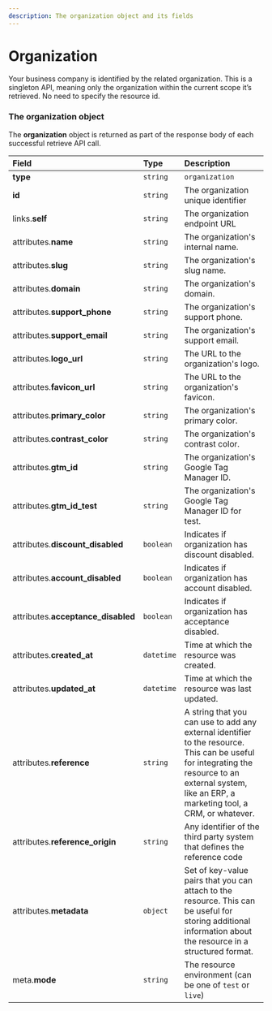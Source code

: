 ```yaml
---
description: The organization object and its fields
---
```


# Organization

Your business company is identified by the related organization. This is a singleton API, meaning only the organization within the current scope it’s retrieved. No need to specify the resource id.


### The organization object

The **organization** object is returned as part of the response body of each successful retrieve API call.

| Field | Type | Description |
| :--- | :--- | :--- |
| **type** | `string` | `organization` |
| **id** | `string` | The organization unique identifier |
| links.**self** | `string` | The organization endpoint URL |
| attributes.**name** | `string` | The organization's internal name. |
| attributes.**slug** | `string` | The organization's slug name. |
| attributes.**domain** | `string` | The organization's domain. |
| attributes.**support_phone** | `string` | The organization's support phone. |
| attributes.**support_email** | `string` | The organization's support email. |
| attributes.**logo_url** | `string` | The URL to the organization's logo. |
| attributes.**favicon_url** | `string` | The URL to the organization's favicon. |
| attributes.**primary_color** | `string` | The organization's primary color. |
| attributes.**contrast_color** | `string` | The organization's contrast color. |
| attributes.**gtm_id** | `string` | The organization's Google Tag Manager ID. |
| attributes.**gtm_id_test** | `string` | The organization's Google Tag Manager ID for test. |
| attributes.**discount_disabled** | `boolean` | Indicates if organization has discount disabled. |
| attributes.**account_disabled** | `boolean` | Indicates if organization has account disabled. |
| attributes.**acceptance_disabled** | `boolean` | Indicates if organization has acceptance disabled. |
| attributes.**created_at** | `datetime` | Time at which the resource was created. |
| attributes.**updated_at** | `datetime` | Time at which the resource was last updated. |
| attributes.**reference** | `string` | A string that you can use to add any external identifier to the resource. This can be useful for integrating the resource to an external system, like an ERP, a marketing tool, a CRM, or whatever. |
| attributes.**reference_origin** | `string` | Any identifier of the third party system that defines the reference code |
| attributes.**metadata** | `object` | Set of key-value pairs that you can attach to the resource. This can be useful for storing additional information about the resource in a structured format. |
| meta.**mode** | `string` | The resource environment \(can be one of `test` or `live`\) |

